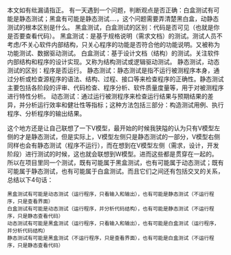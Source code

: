 
本文如有纰漏请指正。
有一天遇到一个问题，判断观点是否正确：白盒测试有可能是静态测试；黑盒有可能是静态测试....，这个问题需要弄清楚黑白盒，动静态测试的根本区别是什么。
黑盒测试，白盒测试的区别：代码是否可见（也就是你是否要查看代码）。
黑盒测试：是基于规格说明（需求文档）的测试。测试人员不考虑/不关心软件内部结构，只关心程序的功能是否符合他的功能说明。又被称为功能测试、数据驱动测试。
白盒测试：基于设计文档（结构）的测试。关注软件内部结构和程序的设计实现。又称为结构测试或逻辑驱动测试。
静态测试，动态测试的区别：程序是否运行。
静态测试：静态测试是指不运行被测程序本身，通过分析或检查源程序的语法、结构、过程、接口等来检查程序的正确性。静态测试主要包括各阶段的评审、代码检查、程序分析、软件质量度量等，用于对被测程序进行特性分析。
动态测试：通过运行被测程序来检查运行结果与预期结果的差异，并分析运行效率和健壮性等指标；这种方法包括三部分：构造测试用例、执行程序、分析程序的输出结果。


这个地方还是让自己联想了一下V模型，最开始的时候我狭隘的认为只有V模型左侧的才是静态测试，但是实际上，V模型左侧只是静态测试的一部分，V模型右侧同样也会有静态测试（程序不运行），而在想到在V模型左侧（需求，设计，开发阶段）进行测试的时候，这也就会联想到W模型。进而这些都是贯穿在一起的。
所以在项目里同一个测试，既有可能属于黑盒测试，也有可能属于动态测试；既有可能属于静态测试，也有可能属于白盒测试。而且它们之间还有包括交叉的关系，总结以下4句话：

    黑盒测试有可能是动态测试（运行程序，只看输入和输出），也有可能是静态测试（不运行程序，只是查看界面）
    白盒测试有可能是动态测试（运行程序，并分析代码结构），也有可能是静态测试（不运行程序，只是静态查看代码）
    动态测试有可能是黑盒测试（运行程序，只看输入和输出），也有可能是白盒测试（运行程序，并分析代码结构）
    静态测试有可能是黑盒测试（不运行程序，只是查看界面），也有可能是白盒测试（不运行程序，只是静态查看代码）
